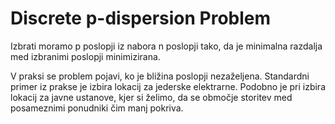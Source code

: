 # Discrete p-dispersion Problem

Izbrati moramo p poslopji iz nabora n poslopji tako, da je minimalna razdalja med izbranimi poslopji minimizirana.

V praksi se problem pojavi, ko je bližina poslopji nezaželjena. Standardni primer iz prakse je izbira lokacij za jederske elektrarne. Podobno je pri izbira lokacij za javne ustanove, kjer si želimo, da se območje storitev med posameznimi ponudniki čim manj pokriva.